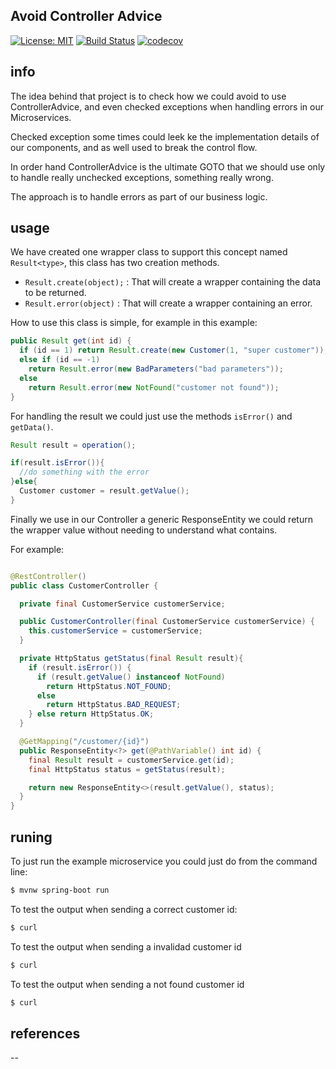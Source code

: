 ## Avoid Controller Advice
[![License: MIT](https://img.shields.io/badge/License-MIT-blue.svg)](/LICENSE)
[![Build Status](https://travis-ci.org/LearningByExample/AvoidControllerAdvice.svg?branch=master)](https://travis-ci.org/LearningByExample/AvoidControllerAdvice)
[![codecov](https://codecov.io/gh/LearningByExample/AvoidControllerAdvice/branch/master/graph/badge.svg)](https://codecov.io/gh/LearningByExample/AvoidControllerAdvice)

## info

The idea behind that project is to check how we could avoid to use ControllerAdvice, and even checked exceptions when handling errors in our Microservices.

Checked exception some times could leek ke the implementation details of our components, and as well used to break the control flow.

In order hand ControllerAdvice is the ultimate GOTO that we should use only to handle really unchecked exceptions, something really wrong.

The approach is to handle errors as part of our business logic.

## usage

We have created one wrapper class to support this concept named `Result<type>`, this class has two creation methods.

- `Result.create(object);` : That will create a wrapper containing the data to be returned.
- `Result.error(object)` : That will create a wrapper containing an error.



How to use this class is simple, for example in this example:

```java
public Result get(int id) {
  if (id == 1) return Result.create(new Customer(1, "super customer"));
  else if (id == -1)
    return Result.error(new BadParameters("bad parameters"));
  else
    return Result.error(new NotFound("customer not found"));
}
```

For handling the result we could just use the methods `isError()` and `getData()`.

```java
Result result = operation();

if(result.isError()){
  //do something with the error
}else{
  Customer customer = result.getValue();
}

```

Finally we use in our Controller a generic ResponseEntity we could return the wrapper value without needing to understand what contains.

For example:

```java

@RestController()
public class CustomerController {

  private final CustomerService customerService;

  public CustomerController(final CustomerService customerService) {
    this.customerService = customerService;
  }

  private HttpStatus getStatus(final Result result){
    if (result.isError()) {
      if (result.getValue() instanceof NotFound)
        return HttpStatus.NOT_FOUND;
      else
        return HttpStatus.BAD_REQUEST;
    } else return HttpStatus.OK;
  }

  @GetMapping("/customer/{id}")
  public ResponseEntity<?> get(@PathVariable() int id) {
    final Result result = customerService.get(id);
    final HttpStatus status = getStatus(result);

    return new ResponseEntity<>(result.getValue(), status);
  }
}

```

## runing

To just run the example microservice you could just do from the command line:
```bash
$ mvnw spring-boot run
```

To test the output when sending a correct customer id:

```bash
$ curl
```

To test the output when sending a invalidad customer id

```bash
$ curl
```

To test the output when sending a not found customer id

```bash
$ curl
```

## references

--